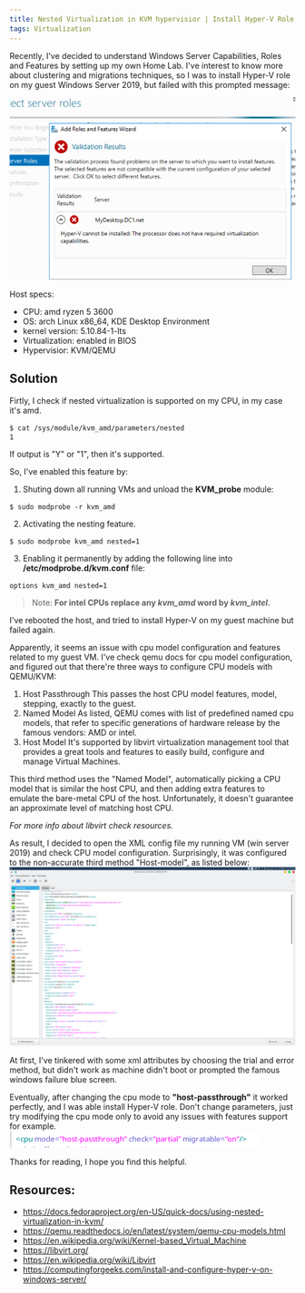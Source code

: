 ```yaml
---
title: Nested Virtualization in KVM hypervisior | Install Hyper-V Role on Windows Server 2019 guest VM hosted through KVM-QEMU
tags: Virtualization
---
```



Recently, I've decided to understand Windows Server Capabilities, Roles and Features by setting up my own Home Lab. I've interest to know more about clustering and migrations techniques, so I was to install Hyper-V role on my guest Windows Server 2019, but failed with this prompted message:

![](/assets/images/Nested-Virtualization-in-KVM-hypervisior-Install-Hyper-V-Role-on-Windows-Server-2019-guest-VM-hosted-through-KVM-QEMU/pic1.png)

Host specs:
- CPU: amd ryzen 5 3600
- OS: arch Linux x86_64, KDE Desktop Environment
- kernel version: 5.10.84-1-lts
- Virtualization: enabled in BIOS
- Hypervisior: KVM/QEMU

## Solution
Firtly, I check if nested virtualization is supported on my CPU, in my case it's amd.
```
$ cat /sys/module/kvm_amd/parameters/nested
1
```
If output is "Y" or "1", then it's supported.

So, I've enabled this feature by:
1. Shuting down all running VMs and unload the **KVM_probe** module:
```
$ sudo modprobe -r kvm_amd
```
2. Activating the nesting feature.
```
$ sudo modprobe kvm_amd nested=1
```
3. Enabling it permanently by adding the following line into **/etc/modprobe.d/kvm.conf** file:
```
options kvm_amd nested=1
```

> Note: **For intel CPUs replace any *kvm_amd* word by *kvm_intel*.**

I've rebooted the host, and tried to install Hyper-V on my guest machine but failed again.


Apparently, it seems an issue with cpu model configuration and features related to my guest VM.
I've check qemu docs for cpu model configuration, and figured out that there're three ways to configure CPU models with QEMU/KVM:

1. Host Passthrough
This passes the host CPU model features, model, stepping, exactly to the guest.
2. Named Model
As listed, QEMU comes with list of predefined named cpu models, that refer to specific generations of hardware release by the famous vendors: AMD or intel.
3. Host Model
It's supported by libvirt virtualization management tool that provides a great tools and features to easily build, configure and manage Virtual Machines.

This third method uses the "Named Model", automatically picking a CPU model that is similar the host CPU, and then adding extra features to emulate the bare-metal CPU of the host. Unfortunately, it doesn't guarantee an approximate level of matching host CPU.

*For more info about libvirt check resources.*

As result, I decided to open the XML config file my running VM (win server 2019) and check CPU model configuration. Surprisingly, it was configured to the non-accurate third method "Host-model", as listed below:
![](/assets/images/Nested-Virtualization-in-KVM-hypervisior-Install-Hyper-V-Role-on-Windows-Server-2019-guest-VM-hosted-through-KVM-QEMU/pic2.png)

At first, I've tinkered with some xml attributes by choosing the trial and error method, but didn't work as machine didn't boot or prompted the famous windows failure blue screen.

Eventually, after changing the cpu mode to **"host-passthrough"** it worked perfectly, and I was able install Hyper-V role. Don't change parameters, just try modifying the cpu mode only to avoid any issues with features support for example.
![](/assets/images/Nested-Virtualization-in-KVM-hypervisior-Install-Hyper-V-Role-on-Windows-Server-2019-guest-VM-hosted-through-KVM-QEMU/pic3.png)

Thanks for reading, I hope you find this helpful.


## Resources:
- https://docs.fedoraproject.org/en-US/quick-docs/using-nested-virtualization-in-kvm/
- https://qemu.readthedocs.io/en/latest/system/qemu-cpu-models.html
- https://en.wikipedia.org/wiki/Kernel-based_Virtual_Machine
- https://libvirt.org/
- https://en.wikipedia.org/wiki/Libvirt
- https://computingforgeeks.com/install-and-configure-hyper-v-on-windows-server/



